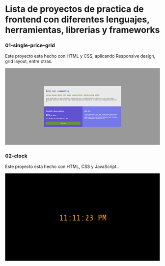 # Lista de proyectos de practica de frontend con diferentes lenguajes, herramientas, librerias y frameworks

### 01-single-price-grid

Este proyecto esta hecho con HTML y CSS, aplicando Responsive design, grid layout, entre otras.

![Screenshoot of the page -fullwidth](https://github.com/ElDuartte/ex-frontend/blob/main/00-img/01-img.png?raw=true)

### 02-clock

Este proyecto esta hecho con HTML, CSS y JavaScript..

![Screenshoot of the page -fullwidth](https://github.com/ElDuartte/ex-frontend/blob/main/00-img/02-img.png?raw=true)
